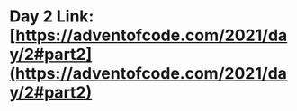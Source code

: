 # Day 2 Link: [https://adventofcode.com/2021/day/2#part2](https://adventofcode.com/2021/day/2#part2)